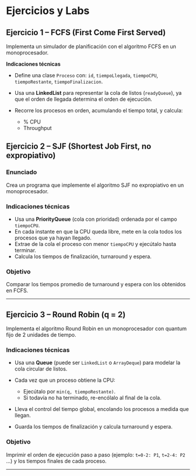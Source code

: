 # Ejercicios y Labs

## Ejercicio 1 – FCFS (First Come First Served)

Implementa un simulador de planificación con el algoritmo FCFS en un monoprocesador.

  **Indicaciones técnicas**

* Define una clase `Proceso` con: `id`, `tiempoLlegada`, `tiempoCPU`, `tiempoRestante`, `tiempoFinalizacion`.
* Usa una **LinkedList** para representar la cola de listos (`readyQueue`), ya que el orden de llegada determina el orden de ejecución.
* Recorre los procesos en orden, acumulando el tiempo total, y calcula:

  * % CPU
  * Throughput



## Ejercicio 2 – SJF (Shortest Job First, no expropiativo)

### **Enunciado**
Crea un programa que implemente el algoritmo SJF no expropiativo en un monoprocesador.

### **Indicaciones técnicas**

* Usa una **PriorityQueue** (cola con prioridad) ordenada por el campo `tiempoCPU`.
* En cada instante en que la CPU queda libre, mete en la cola todos los procesos que ya hayan llegado.
* Extrae de la cola el proceso con menor `tiempoCPU` y ejecútalo hasta terminar.
* Calcula los tiempos de finalización, turnaround y espera.

### **Objetivo**
Comparar los tiempos promedio de turnaround y espera con los obtenidos en FCFS.

---

## Ejercicio 3 – Round Robin (q = 2)


Implementa el algoritmo Round Robin en un monoprocesador con quantum fijo de 2 unidades de tiempo.

### **Indicaciones técnicas**

* Usa una **Queue** (puede ser `LinkedList` o `ArrayDeque`) para modelar la cola circular de listos.
* Cada vez que un proceso obtiene la CPU:

  * Ejecútalo por `min(q, tiempoRestante)`.
  * Si todavía no ha terminado, re-encólalo al final de la cola.
* Lleva el control del tiempo global, encolando los procesos a medida que llegan.
* Guarda los tiempos de finalización y calcula turnaround y espera.

### **Objetivo**
Imprimir el orden de ejecución paso a paso (ejemplo: `t=0-2: P1`, `t=2-4: P2` …) y los tiempos finales de cada proceso.

---

